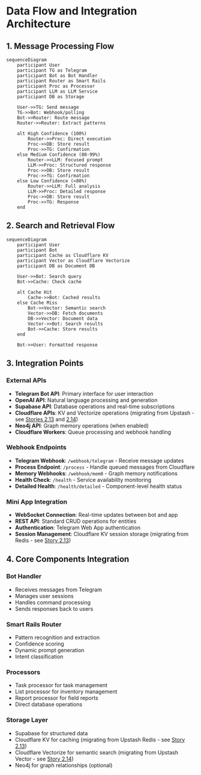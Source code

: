 # Data Flow and Integration Architecture

## 1. Message Processing Flow

```mermaid
sequenceDiagram
    participant User
    participant TG as Telegram
    participant Bot as Bot Handler
    participant Router as Smart Rails
    participant Proc as Processor
    participant LLM as LLM Service
    participant DB as Storage

    User->>TG: Send message
    TG->>Bot: Webhook/polling
    Bot->>Router: Route message
    Router->>Router: Extract patterns
    
    alt High Confidence (100%)
        Router->>Proc: Direct execution
        Proc->>DB: Store result
        Proc->>TG: Confirmation
    else Medium Confidence (80-99%)
        Router->>LLM: Focused prompt
        LLM->>Proc: Structured response
        Proc->>DB: Store result
        Proc->>TG: Confirmation
    else Low Confidence (<80%)
        Router->>LLM: Full analysis
        LLM->>Proc: Detailed response
        Proc->>DB: Store result
        Proc->>TG: Response
    end
```

## 2. Search and Retrieval Flow

```mermaid
sequenceDiagram
    participant User
    participant Bot
    participant Cache as Cloudflare KV
    participant Vector as Cloudflare Vectorize
    participant DB as Document DB

    User->>Bot: Search query
    Bot->>Cache: Check cache
    
    alt Cache Hit
        Cache->>Bot: Cached results
    else Cache Miss
        Bot->>Vector: Semantic search
        Vector->>DB: Fetch documents
        DB->>Vector: Document data
        Vector->>Bot: Search results
        Bot->>Cache: Store results
    end
    
    Bot->>User: Formatted response
```

## 3. Integration Points

### External APIs
- **Telegram Bot API**: Primary interface for user interaction
- **OpenAI API**: Natural language processing and generation
- **Supabase API**: Database operations and real-time subscriptions
- **Cloudflare APIs**: KV and Vectorize operations (migrating from Upstash - see [Stories 2.13](../stories/2.13.story.md) and [2.14](../stories/2.14.story.md))
- **Neo4j API**: Graph memory operations (when enabled)
- **Cloudflare Workers**: Queue processing and webhook handling

### Webhook Endpoints
- **Telegram Webhook**: `/webhook/telegram` - Receive message updates
- **Process Endpoint**: `/process` - Handle queued messages from Cloudflare
- **Memory Webhooks**: `/webhook/mem0` - Graph memory notifications
- **Health Check**: `/health` - Service availability monitoring
- **Detailed Health**: `/health/detailed` - Component-level health status

### Mini App Integration
- **WebSocket Connection**: Real-time updates between bot and app
- **REST API**: Standard CRUD operations for entities
- **Authentication**: Telegram Web App authentication
- **Session Management**: Cloudflare KV session storage (migrating from Redis - see [Story 2.13](../stories/2.13.story.md))

## 4. Core Components Integration

### Bot Handler
- Receives messages from Telegram
- Manages user sessions
- Handles command processing
- Sends responses back to users

### Smart Rails Router
- Pattern recognition and extraction
- Confidence scoring
- Dynamic prompt generation
- Intent classification

### Processors
- Task processor for task management
- List processor for inventory management
- Report processor for field reports
- Direct database operations

### Storage Layer
- Supabase for structured data
- Cloudflare KV for caching (migrating from Upstash Redis - see [Story 2.13](../stories/2.13.story.md))
- Cloudflare Vectorize for semantic search (migrating from Upstash Vector - see [Story 2.14](../stories/2.14.story.md))
- Neo4j for graph relationships (optional)